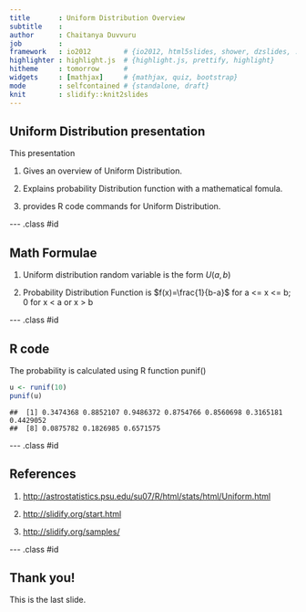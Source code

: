 ```yaml
---
title       : Uniform Distribution Overview
subtitle    : 
author      : Chaitanya Duvvuru
job         : 
framework   : io2012        # {io2012, html5slides, shower, dzslides, ...}
highlighter : highlight.js  # {highlight.js, prettify, highlight}
hitheme     : tomorrow      # 
widgets     : [mathjax]     # {mathjax, quiz, bootstrap}
mode        : selfcontained # {standalone, draft}
knit        : slidify::knit2slides
---
```


## Uniform Distribution presentation


This presentation 

1. Gives an overview of Uniform Distribution.

2. Explains probability Distribution function with a mathematical fomula.

3. provides R code commands for Uniform Distribution.

--- .class #id 

## Math Formulae


1. Uniform distribution random variable is the form $U(a,b)$

2. Probability Distribution Function  is $f(x)=\frac{1}{b-a}$ for a <= x <= b;
                                                            0 for x < a or x > b

--- .class #id 

## R code


The probability is calculated using R function punif()


```r
u <- runif(10) 
punif(u)
```

```
##  [1] 0.3474368 0.8852107 0.9486372 0.8754766 0.8560698 0.3165181 0.4429052
##  [8] 0.0875782 0.1826985 0.6571575
```


--- .class #id 

## References


1. http://astrostatistics.psu.edu/su07/R/html/stats/html/Uniform.html

2. http://slidify.org/start.html

3. http://slidify.org/samples/

--- .class #id 

## Thank you!


 This is the last slide. 

